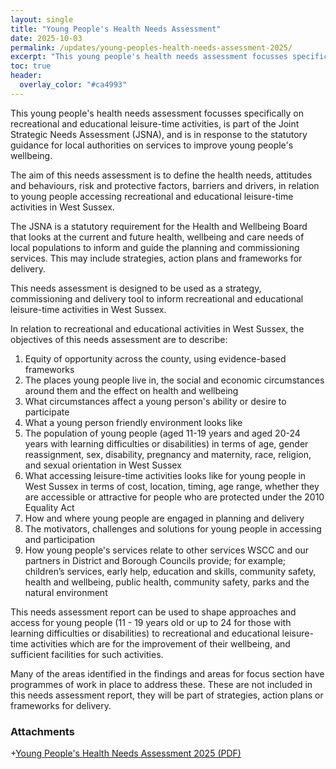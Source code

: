 ```yaml
---
layout: single
title: "Young People's Health Needs Assessment"
date: 2025-10-03
permalink: /updates/young-peoples-health-needs-assessment-2025/
excerpt: "This young people's health needs assessment focusses specifically on recreational and educational leisure-time activities, is part of the Joint Strategic Needs Assessment (JSNA), and is in response to the statutory guidance for local authorities on services to improve young people's wellbeing."
toc: true
header:
  overlay_color: "#ca4993"
---
```

This young people's health needs assessment focusses specifically on recreational and educational leisure-time activities, is part of the Joint Strategic Needs Assessment (JSNA), and is in response to the statutory guidance for local authorities on services to improve young people's wellbeing.

The aim of this needs assessment is to define the health needs, attitudes and behaviours, risk and protective factors, barriers and drivers, in relation to young people accessing recreational and educational leisure-time activities in West Sussex.

The JSNA is a statutory requirement for the Health and Wellbeing Board that looks at the current and future health, wellbeing and care needs of local populations to inform and guide the planning and commissioning services.  This may include strategies, action plans and frameworks for delivery.
 
This needs assessment is designed to be used as a strategy, commissioning and delivery tool to inform recreational and educational leisure-time activities in West Sussex.

In relation to recreational and educational activities in West Sussex, the objectives of this needs assessment are to describe:

1. Equity of opportunity across the county, using evidence-based frameworks
2. The places young people live in, the social and economic circumstances around them and the effect on health and wellbeing 
3. What circumstances affect a young person's ability or desire to participate
4. What a young person friendly environment looks like 
5. The population of young people (aged 11-19 years and aged 20-24 years with learning difficulties or disabilities) in terms of age, gender reassignment, sex, disability, pregnancy and maternity, race, religion, and sexual orientation in West Sussex
6. What accessing leisure-time activities looks like for young people in West Sussex in terms of cost, location, timing, age range, whether they are accessible or attractive for people who are protected under the 2010 Equality Act
7. How and where young people are engaged in planning and delivery
8. The motivators, challenges and solutions for young people in accessing and participation
9. How young people's services relate to other services WSCC and our partners in District and Borough Councils provide; for example; children’s services, early help, education and skills, community safety, health and wellbeing, public health, community safety, parks and the natural environment

This needs assessment report can be used to shape approaches and access for young people (11 - 19 years old or up to 24 for those with learning difficulties or disabilities) to recreational and educational leisure-time activities which are for the improvement of their wellbeing, and sufficient facilities for such activities.

Many of the areas identified in the findings and areas for focus section have programmes of work in place to address these. These are not included in this needs assessment report, they will be part of strategies, action plans or frameworks for delivery.

### Attachments
+[Young People's Health Needs Assessment 2025 (PDF)](/assets/starting-well/West_Sussex_YPHNA_2025.pdf)



